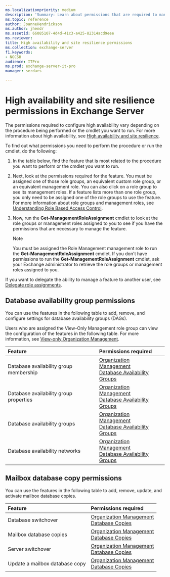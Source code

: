 ```yaml
---
ms.localizationpriority: medium
description: 'Summary: Learn about permissions that are required to manage high availability in Exchange Server 2016 and Exchange Server 2019.'
ms.topic: reference
author: JoanneHendrickson
ms.author: jhendr
ms.assetid: 66085107-4d4d-41c3-a425-82314acd9eee
ms.reviewer:
title: High availability and site resilience permissions
ms.collection: exchange-server
f1.keywords:
- NOCSH
audience: ITPro
ms.prod: exchange-server-it-pro
manager: serdars

---
```


# High availability and site resilience permissions in Exchange Server

The permissions required to configure high availability vary depending on the procedure being performed or the cmdlet you want to run. For more information about high availability, see [High availability and site resilience](../../high-availability/high-availability.md).

To find out what permissions you need to perform the procedure or run the cmdlet, do the following:

1. In the table below, find the feature that is most related to the procedure you want to perform or the cmdlet you want to run.

2. Next, look at the permissions required for the feature. You must be assigned one of those role groups, an equivalent custom role group, or an equivalent management role. You can also click on a role group to see its management roles. If a feature lists more than one role group, you only need to be assigned one of the role groups to use the feature. For more information about role groups and management roles, see [Understanding Role Based Access Control](../../../ExchangeServer2013/understanding-role-based-access-control-exchange-2013-help.md).

3. Now, run the **Get-ManagementRoleAssignment** cmdlet to look at the role groups or management roles assigned to you to see if you have the permissions that are necessary to manage the feature.

    > [!NOTE]
    > You must be assigned the Role Management management role to run the **Get-ManagementRoleAssignment** cmdlet. If you don't have permissions to run the **Get-ManagementRoleAssignment** cmdlet, ask your Exchange administrator to retrieve the role groups or management roles assigned to you.

If you want to delegate the ability to manage a feature to another user, see [Delegate role assignments](../../../ExchangeServer2013/delegate-role-assignments-exchange-2013-help.md).

## Database availability group permissions

You can use the features in the following table to add, remove, and configure settings for database availability groups (DAGs).

Users who are assigned the View-Only Management role group can view the configuration of the features in the following table. For more information, see [View-only Organization Management](../../../ExchangeServer2013/view-only-organization-management-exchange-2013-help.md).

|**Feature**|**Permissions required**|
|:-----|:-----|
|Database availability group membership|[Organization Management](../../../ExchangeServer2013/organization-management-exchange-2013-help.md) <br/> [Database Availability Groups](../../../ExchangeServer2013/database-availability-groups-role-exchange-2013-help.md)|
|Database availability group properties|[Organization Management](../../../ExchangeServer2013/organization-management-exchange-2013-help.md) <br/> [Database Availability Groups](../../../ExchangeServer2013/database-availability-groups-role-exchange-2013-help.md)|
|Database availability groups|[Organization Management](../../../ExchangeServer2013/organization-management-exchange-2013-help.md) <br/> [Database Availability Groups](../../../ExchangeServer2013/database-availability-groups-role-exchange-2013-help.md)|
|Database availability networks|[Organization Management](../../../ExchangeServer2013/organization-management-exchange-2013-help.md) <br/> [Database Availability Groups](../../../ExchangeServer2013/database-availability-groups-role-exchange-2013-help.md)|

## Mailbox database copy permissions

You can use the features in the following table to add, remove, update, and activate mailbox database copies.

|**Feature**|**Permissions required**|
|:-----|:-----|
|Database switchover|[Organization Management](../../../ExchangeServer2013/organization-management-exchange-2013-help.md) <br/> [Database Copies](../../../ExchangeServer2013/database-copies-role-exchange-2013-help.md)|
|Mailbox database copies|[Organization Management](../../../ExchangeServer2013/organization-management-exchange-2013-help.md) <br/> [Database Copies](../../../ExchangeServer2013/database-copies-role-exchange-2013-help.md)|
|Server switchover|[Organization Management](../../../ExchangeServer2013/organization-management-exchange-2013-help.md) <br/> [Database Copies](../../../ExchangeServer2013/database-copies-role-exchange-2013-help.md)|
|Update a mailbox database copy|[Organization Management](../../../ExchangeServer2013/organization-management-exchange-2013-help.md) <br/> [Database Copies](../../../ExchangeServer2013/database-copies-role-exchange-2013-help.md)|